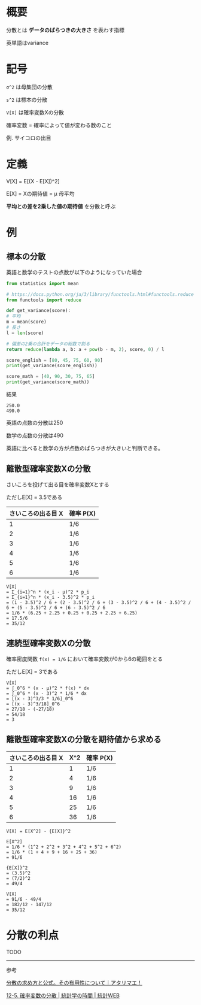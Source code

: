 # 概要

分散とは **データのばらつきの大きさ** を表わす指標

英単語はvariance

# 記号

`σ^2` は母集団の分散

`s^2` は標本の分散

`V[X]` は確率変数Xの分散

確率変数 = 確率によって値が変わる数のこと

例. サイコロの出目

# 定義

V[X] = E[(X - E[X])^2]

E[X] = Xの期待値 = μ 母平均

**平均との差を2乗した値の期待値** を分散と呼ぶ

# 例

## 標本の分散

英語と数学のテストの点数が以下のようになっていた場合

```py
from statistics import mean

# https://docs.python.org/ja/3/library/functools.html#functools.reduce
from functools import reduce

def get_variance(score):
# 平均
m = mean(score)
# 長さ
l = len(score)

# 偏差の2乗の合計をデータの総数で割る
return reduce(lambda a, b: a + pow(b - m, 2), score, 0) / l

score_english = [80, 45, 75, 60, 90]
print(get_variance(score_english))

score_math = [40, 90, 30, 75, 65]
print(get_variance(score_math))
```

結果

```
250.0
490.0
```

英語の点数の分散は250

数学の点数の分散は490

英語に比べると数学の方が点数のばらつきが大きいと判断できる。

## 離散型確率変数Xの分散

さいころを投げて出る目を確率変数Xとする

ただしE[X] = 3.5である

| さいころの出る目 X | 確率 P(X) |
| --- | --- |
| 1 | 1/6 |
| 2 | 1/6 |
| 3 | 1/6 |
| 4 | 1/6 |
| 5 | 1/6 |
| 6 | 1/6 |

```
V[X]
= Σ_{i=1}^n * (x_i - μ)^2 * p_i
= Σ_{i=1}^n * (x_i - 3.5)^2 * p_i
= (1 - 3.5)^2 / 6 + (2 - 3.5)^2 / 6 + (3 - 3.5)^2 / 6 + (4 - 3.5)^2 / 6 + (5 - 3.5)^2 / 6 + (6 - 3.5)^2 / 6
= 1/6 * (6.25 + 2.25 + 0.25 + 0.25 + 2.25 + 6.25)
= 17.5/6
= 35/12
```

## 連続型確率変数Xの分散

確率密度関数 `f(x) = 1/6` において確率変数が0から6の範囲をとる

ただしE[X] = 3である

```
V[X]
= ∫_0^6 * (x - μ)^2 * f(x) * dx
= ∫_0^6 * (x - 3)^2 * 1/6 * dx
= [(x - 3)^3/3 * 1/6]_0^6
= [(x - 3)^3/18]_0^6
= 27/18 - (-27/18)
= 54/18
= 3
```

## 離散型確率変数Xの分散を期待値から求める

| さいころの出る目 X | X^2 | 確率 P(X) |
| --- | --- | --- |
| 1 | 1 | 1/6 |
| 2 | 4 | 1/6 |
| 3 | 9 | 1/6 |
| 4 | 16 | 1/6 |
| 5 | 25 | 1/6 |
| 6 | 36 | 1/6 |

```
V[X] = E[X^2] - {E[X]}^2

E[X^2]
= 1/6 * (1^2 + 2^2 + 3^2 + 4^2 + 5^2 + 6^2)
= 1/6 * (1 + 4 + 9 + 16 + 25 + 36)
= 91/6

{E[X]}^2
= (3.5)^2
= (7/2)^2
= 49/4

V[X]
= 91/6 - 49/4
= 182/12 - 147/12
= 35/12
```

# 分散の利点

TODO

---

参考

[分散の求め方と公式。その有用性について｜アタリマエ！](https://atarimae.biz/archives/8782)

[12-5. 確率変数の分散 | 統計学の時間 | 統計WEB](https://bellcurve.jp/statistics/course/6716.html)

